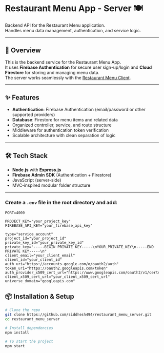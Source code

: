 # Restaurant Menu App - Server 🍽️

Backend API for the Restaurant Menu application.  
Handles menu data management, authentication, and service logic.

---

## 📖 Overview
This is the backend service for the Restaurant Menu App.  
It uses **Firebase Authentication** for secure user sign-up/login and **Cloud Firestore** for storing and managing menu data.  
The server works seamlessly with the [Restaurant Menu Client](https://github.com/siddhesh494/restaurant_menu_client).

---

## ✨ Features
- **Authentication**: Firebase Authentication (email/password or other supported providers)
- **Database**: Firestore for menu items and related data
- Organized controller, service, and route structure
- Middleware for authentication token verification
- Scalable architecture with clean separation of logic

---

## 🛠 Tech Stack
- **Node.js** with **Express.js**
- **Firebase Admin SDK** (Authentication + Firestore)
- JavaScript (server-side)
- MVC-inspired modular folder structure

---

### Create a `.env` file in the root directory and add:
```env
PORT=4000

PROJECT_KEY="your_project_key"
FIREBASE_API_KEY="your_firebase_api_key"

type="service_account"
project_id="your_project_id"
private_key_id="your_private_key_id"
private_key="-----BEGIN PRIVATE KEY-----\nYOUR_PRIVATE_KEY\n-----END PRIVATE KEY-----\n"
client_email="your_client_email"
client_id="your_client_id"
auth_uri="https://accounts.google.com/o/oauth2/auth"
token_uri="https://oauth2.googleapis.com/token"
auth_provider_x509_cert_url="https://www.googleapis.com/oauth2/v1/certs"
client_x509_cert_url="your_client_x509_cert_url"
universe_domain="googleapis.com"
```

## 📦 Installation & Setup

```bash
# Clone the repo
git clone https://github.com/siddhesh494/restaurant_menu_server.git
cd restaurant_menu_server

# Install dependencies
npm install

# To start the project
npm start
```



